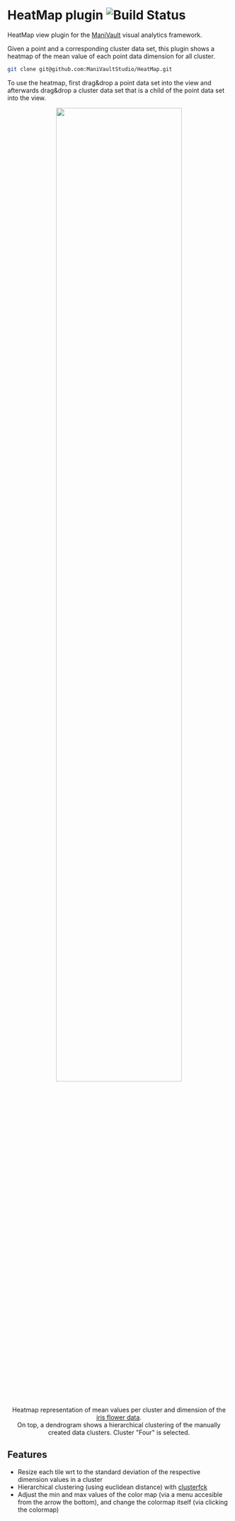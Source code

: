 # HeatMap plugin ![Build Status](https://github.com/ManiVaultStudio/HeatMap/actions/workflows/build.yml/badge.svg?branch=master)

HeatMap view plugin for the [ManiVault](https://github.com/ManiVaultStudio/core) visual analytics framework.

Given a point and a corresponding cluster data set, this plugin shows a heatmap of the mean value of each point data dimension for all cluster.

```bash
git clone git@github.com:ManiVaultStudio/HeatMap.git
```

To use the heatmap, first drag&drop a point data set into the view and afterwards drag&drop a cluster data set that is a child of the point data set into the view.

<p align="middle">
  <img src="https://github.com/ManiVaultStudio/HeatMap/assets/58806453/87ae510c-083f-40e0-a04b-c357d2cab601" align="middle" width="75%" /> </br>
  Heatmap representation of mean values per cluster and dimension of the <a href="https://archive.ics.uci.edu/dataset/53/iris">iris flower data</a>. </br> On top, a dendrogram shows a hierarchical clustering of the manually created data clusters. 
  Cluster "Four" is selected.
</p>

## Features
- Resize each tile wrt to the standard deviation of the respective dimension values in a cluster
- Hierarchical clustering (using euclidean distance) with [clusterfck](https://github.com/harthur/clustering)
- Adjust the min and max values of the color map (via a menu accesible from the arrow the bottom), and change the colormap itself (via clicking the colormap)
